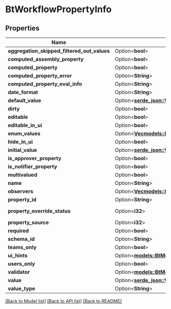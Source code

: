 # BtWorkflowPropertyInfo

## Properties

Name | Type | Description | Notes
------------ | ------------- | ------------- | -------------
**aggregation_skipped_filtered_out_values** | Option<**bool**> |  | [optional]
**computed_assembly_property** | Option<**bool**> |  | [optional]
**computed_property** | Option<**bool**> |  | [optional]
**computed_property_error** | Option<**String**> |  | [optional]
**computed_property_eval_info** | Option<**String**> |  | [optional]
**date_format** | Option<**String**> |  | [optional]
**default_value** | Option<[**serde_json::Value**](.md)> |  | [optional]
**dirty** | Option<**bool**> |  | [optional]
**editable** | Option<**bool**> |  | [optional]
**editable_in_ui** | Option<**bool**> |  | [optional]
**enum_values** | Option<[**Vec<models::BtMetadataEnumValueInfo>**](BTMetadataEnumValueInfo.md)> |  | [optional]
**hide_in_ui** | Option<**bool**> |  | [optional]
**initial_value** | Option<[**serde_json::Value**](.md)> |  | [optional]
**is_approver_property** | Option<**bool**> |  | [optional]
**is_notifier_property** | Option<**bool**> |  | [optional]
**multivalued** | Option<**bool**> |  | [optional]
**name** | Option<**String**> |  | [optional]
**observers** | Option<[**Vec<models::BtWorkflowableObjectObserver>**](BTWorkflowableObjectObserver.md)> |  | [optional]
**property_id** | Option<**String**> |  | [optional]
**property_override_status** | Option<**i32**> | 0: Unknown | 1: Not computed | 2: Computed without override | 3: Computed with override | 4: Computed with subassembly overrides | 5: Overridden | [optional]
**property_source** | Option<**i32**> |  | [optional]
**required** | Option<**bool**> |  | [optional]
**schema_id** | Option<**String**> |  | [optional]
**teams_only** | Option<**bool**> |  | [optional]
**ui_hints** | Option<[**models::BtMetadataPropertyUiHintsInfo**](BTMetadataPropertyUiHintsInfo.md)> |  | [optional]
**users_only** | Option<**bool**> |  | [optional]
**validator** | Option<[**models::BtMetadataPropertyValidatorInfo**](BTMetadataPropertyValidatorInfo.md)> |  | [optional]
**value** | Option<[**serde_json::Value**](.md)> |  | [optional]
**value_type** | Option<**String**> |  | [optional]

[[Back to Model list]](../README.md#documentation-for-models) [[Back to API list]](../README.md#documentation-for-api-endpoints) [[Back to README]](../README.md)


